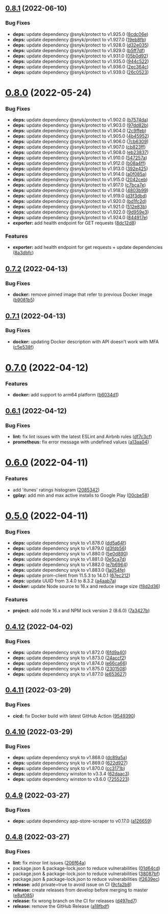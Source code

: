 ## [0.8.1](https://github.com/timoa/app-stores-prometheus-exporter/compare/v0.8.0...v0.8.1) (2022-06-10)


### Bug Fixes

* **deps:** update dependency @snyk/protect to v1.925.0 ([8cdc06e](https://github.com/timoa/app-stores-prometheus-exporter/commit/8cdc06e75c8425b560ac1d129b5061d6a1783574))
* **deps:** update dependency @snyk/protect to v1.927.0 ([19eb8fb](https://github.com/timoa/app-stores-prometheus-exporter/commit/19eb8fb57b2c3e586449150aa9842c4199d7b79b))
* **deps:** update dependency @snyk/protect to v1.928.0 ([d32e035](https://github.com/timoa/app-stores-prometheus-exporter/commit/d32e035c63efa3b4d1ea15d60b3da1fbaee28f32))
* **deps:** update dependency @snyk/protect to v1.929.0 ([b5ff7df](https://github.com/timoa/app-stores-prometheus-exporter/commit/b5ff7dfba632b3d583136ba6c37edb5382bbdc46))
* **deps:** update dependency @snyk/protect to v1.931.0 ([05b0d92](https://github.com/timoa/app-stores-prometheus-exporter/commit/05b0d9267d5069e97624b48f6740d1557af292f3))
* **deps:** update dependency @snyk/protect to v1.935.0 ([944c522](https://github.com/timoa/app-stores-prometheus-exporter/commit/944c5227793335dd8cbe0b85a457c1e2e1782030))
* **deps:** update dependency @snyk/protect to v1.936.0 ([2ec364c](https://github.com/timoa/app-stores-prometheus-exporter/commit/2ec364c047f0489dc5611bbb48763d47df6ba71e))
* **deps:** update dependency @snyk/protect to v1.939.0 ([26c0523](https://github.com/timoa/app-stores-prometheus-exporter/commit/26c0523758f81f2b894fcf9b3a19f6f0119300dd))

# [0.8.0](https://github.com/timoa/app-stores-prometheus-exporter/compare/v0.7.2...v0.8.0) (2022-05-24)


### Bug Fixes

* **deps:** update dependency @snyk/protect to v1.902.0 ([b7574da](https://github.com/timoa/app-stores-prometheus-exporter/commit/b7574da9942a9c2f9940c0ebeb545f253b9ed087))
* **deps:** update dependency @snyk/protect to v1.903.0 ([97dd82b](https://github.com/timoa/app-stores-prometheus-exporter/commit/97dd82bbd96db8f768e09acdcb88a036cd448b6f))
* **deps:** update dependency @snyk/protect to v1.904.0 ([2c9ffeb](https://github.com/timoa/app-stores-prometheus-exporter/commit/2c9ffeb59ab1781856a11b2d89d707e5b8d0347b))
* **deps:** update dependency @snyk/protect to v1.905.0 ([4b45952](https://github.com/timoa/app-stores-prometheus-exporter/commit/4b4595258b47e8f3917ce80806c801b1a5ddff43))
* **deps:** update dependency @snyk/protect to v1.906.0 ([7cb6309](https://github.com/timoa/app-stores-prometheus-exporter/commit/7cb6309b8007b7db399c4cd24c4ea0af123d6718))
* **deps:** update dependency @snyk/protect to v1.907.0 ([cb823ff](https://github.com/timoa/app-stores-prometheus-exporter/commit/cb823ff6797908fa693069a04ac1b8266b2d6421))
* **deps:** update dependency @snyk/protect to v1.908.0 ([eb23837](https://github.com/timoa/app-stores-prometheus-exporter/commit/eb23837c32e1b9d4ce3ccbe965931b798144d08d))
* **deps:** update dependency @snyk/protect to v1.910.0 ([547257a](https://github.com/timoa/app-stores-prometheus-exporter/commit/547257a51cfdefbfdb55694280a99b0f9221406d))
* **deps:** update dependency @snyk/protect to v1.912.0 ([b08a4ff](https://github.com/timoa/app-stores-prometheus-exporter/commit/b08a4ff4acb618534506a2fbf104b6b8a910dc5d))
* **deps:** update dependency @snyk/protect to v1.913.0 ([392e425](https://github.com/timoa/app-stores-prometheus-exporter/commit/392e425902220920002e139071fa5174c6f1907e))
* **deps:** update dependency @snyk/protect to v1.914.0 ([a0f085a](https://github.com/timoa/app-stores-prometheus-exporter/commit/a0f085adc4996aec2df8d5421c6e149cae446cb5))
* **deps:** update dependency @snyk/protect to v1.915.0 ([2042ceb](https://github.com/timoa/app-stores-prometheus-exporter/commit/2042ceb737521bfb2ba76f56ded676f012f4604d))
* **deps:** update dependency @snyk/protect to v1.917.0 ([c7bca7e](https://github.com/timoa/app-stores-prometheus-exporter/commit/c7bca7e025ae3b09e788845b4efd54181825929a))
* **deps:** update dependency @snyk/protect to v1.918.0 ([4803b99](https://github.com/timoa/app-stores-prometheus-exporter/commit/4803b993d4ad5c69e0a4522a7f6abafe48b04e15))
* **deps:** update dependency @snyk/protect to v1.919.0 ([d3f3dbd](https://github.com/timoa/app-stores-prometheus-exporter/commit/d3f3dbd64c0501abd1feb17cd0f8bdc23338c1da))
* **deps:** update dependency @snyk/protect to v1.920.0 ([bd1fc2d](https://github.com/timoa/app-stores-prometheus-exporter/commit/bd1fc2d4bd129e79e363129c3a679e0f74190dc6))
* **deps:** update dependency @snyk/protect to v1.921.0 ([512e83b](https://github.com/timoa/app-stores-prometheus-exporter/commit/512e83be801528081f192c5ca5b6ac1e889b43f3))
* **deps:** update dependency @snyk/protect to v1.922.0 ([9d959e3](https://github.com/timoa/app-stores-prometheus-exporter/commit/9d959e331e2b93c55bbfa9fb340ed7fe25eb5994))
* **deps:** update dependency @snyk/protect to v1.924.0 ([844917e](https://github.com/timoa/app-stores-prometheus-exporter/commit/844917efe8746e33352ecaed35bd61a165f1e059))
* **exporter:** add health endpoint for GET requests ([8dc12d8](https://github.com/timoa/app-stores-prometheus-exporter/commit/8dc12d8483b986fb720ddb29b958c5bb193cd2c9))


### Features

* **exporter:** add health endpoint for get requests + update dependencies ([8a3dbfc](https://github.com/timoa/app-stores-prometheus-exporter/commit/8a3dbfc2bf11afc1eda3a9066150ac5534244277))

## [0.7.2](https://github.com/timoa/app-stores-prometheus-exporter/compare/v0.7.1...v0.7.2) (2022-04-13)


### Bug Fixes

* **docker:** remove pinned image that refer to previous Docker image ([b9081b5](https://github.com/timoa/app-stores-prometheus-exporter/commit/b9081b527cc606e966c6696362adf623683c5555))

## [0.7.1](https://github.com/timoa/app-stores-prometheus-exporter/compare/v0.7.0...v0.7.1) (2022-04-13)


### Bug Fixes

* **docker:** updating Docker description with API doesn't work with MFA ([c5e538f](https://github.com/timoa/app-stores-prometheus-exporter/commit/c5e538f1f2494f50230386634822fe2a34c26836))

# [0.7.0](https://github.com/timoa/app-stores-prometheus-exporter/compare/v0.6.1...v0.7.0) (2022-04-12)


### Features

* **docker:** add support to arm64 platform ([b6034d1](https://github.com/timoa/app-stores-prometheus-exporter/commit/b6034d12be6cf9b32ef280ae6c6496f70453dff3))

## [0.6.1](https://github.com/timoa/app-stores-prometheus-exporter/compare/v0.6.0...v0.6.1) (2022-04-12)


### Bug Fixes

* **lint:** fix lint issues with the latest ESLint and Airbnb rules ([df7c3cf](https://github.com/timoa/app-stores-prometheus-exporter/commit/df7c3cf4a38e674ec6069d20b1bb3169e4c3dccf))
* **prometheus:** fix error message with undefined values ([a13aa04](https://github.com/timoa/app-stores-prometheus-exporter/commit/a13aa042b5f98d1a52ab011470fffd7b8a158176))

# [0.6.0](https://github.com/timoa/app-stores-prometheus-exporter/compare/v0.5.0...v0.6.0) (2022-04-11)


### Features

* add 'itunes' ratings histogram ([2085342](https://github.com/timoa/app-stores-prometheus-exporter/commit/20853427cde07abc1ec26c77147ac0c46ed8b4af))
* **gplay:** add min and max active installs to Google Play ([00cbe58](https://github.com/timoa/app-stores-prometheus-exporter/commit/00cbe58b54bb15147765e76098560608eb237516))

# [0.5.0](https://github.com/timoa/app-stores-prometheus-exporter/compare/v0.4.12...v0.5.0) (2022-04-11)


### Bug Fixes

* **deps:** update dependency snyk to v1.878.0 ([dd5a64f](https://github.com/timoa/app-stores-prometheus-exporter/commit/dd5a64fd67628b5fa29bdc1521e495c6e166745b))
* **deps:** update dependency snyk to v1.879.0 ([d3fdb56](https://github.com/timoa/app-stores-prometheus-exporter/commit/d3fdb5677f531ebc8add78152c65840d17780f64))
* **deps:** update dependency snyk to v1.880.0 ([5e0d890](https://github.com/timoa/app-stores-prometheus-exporter/commit/5e0d8905f1b987ec347f53d39a539d3ee15686db))
* **deps:** update dependency snyk to v1.881.0 ([0e5ca7d](https://github.com/timoa/app-stores-prometheus-exporter/commit/0e5ca7df29c723514fe37dac8ac6d7f6fb787928))
* **deps:** update dependency snyk to v1.882.0 ([e7b6964](https://github.com/timoa/app-stores-prometheus-exporter/commit/e7b6964f0f0c61c34ca7b06d9ff6efaaede0c259))
* **deps:** update dependency snyk to v1.883.0 ([1a054fe](https://github.com/timoa/app-stores-prometheus-exporter/commit/1a054fe836a0fd6c06b291982278be908be54ae2))
* **deps:** update prom-client from 11.5.3 to 14.0.1 ([67ec212](https://github.com/timoa/app-stores-prometheus-exporter/commit/67ec2125c89739fb9edf7f338958de062f1d8c2b))
* **deps:** update UUID from 3.4.0 to 8.3.2 ([a4aab7a](https://github.com/timoa/app-stores-prometheus-exporter/commit/a4aab7a8ff00d40748ff65d35e4bd4fbb444462f))
* **docker:** update Node source to 16.x and reduce image size ([f8d2d36](https://github.com/timoa/app-stores-prometheus-exporter/commit/f8d2d36fdf52f2312dc1efb22e693c5dc88d4be4))


### Features

* **project:** add node 16.x and NPM lock version 2 (8.6.0) ([7a3427b](https://github.com/timoa/app-stores-prometheus-exporter/commit/7a3427b9bab7b2a331de8447d5bb1b9e1f33e245))

## [0.4.12](https://github.com/timoa/app-stores-prometheus-exporter/compare/v0.4.11...v0.4.12) (2022-04-02)


### Bug Fixes

* **deps:** update dependency snyk to v1.872.0 ([6fd9a40](https://github.com/timoa/app-stores-prometheus-exporter/commit/6fd9a404f4bfd9c06cd72b373a2af66373599d38))
* **deps:** update dependency snyk to v1.873.0 ([24accf2](https://github.com/timoa/app-stores-prometheus-exporter/commit/24accf28b4e07853dd9266686a1c95f3a2fb860a))
* **deps:** update dependency snyk to v1.874.0 ([e66ca66](https://github.com/timoa/app-stores-prometheus-exporter/commit/e66ca666dfa3b735e560859fab77e0f3e69fadc8))
* **deps:** update dependency snyk to v1.875.0 ([2301508](https://github.com/timoa/app-stores-prometheus-exporter/commit/2301508b77586f3d787e58310ca7efa6f343e8be))
* **deps:** update dependency snyk to v1.877.0 ([e653627](https://github.com/timoa/app-stores-prometheus-exporter/commit/e653627c2ad2a7c7c93e819ea96beb0e5b34a3d0))

## [0.4.11](https://github.com/timoa/app-stores-prometheus-exporter/compare/v0.4.10...v0.4.11) (2022-03-29)


### Bug Fixes

* **cicd:** fix Docker build with latest GitHub Action ([9549390](https://github.com/timoa/app-stores-prometheus-exporter/commit/95493908f63edb0334437771effdbd5b148e4305))

## [0.4.10](https://github.com/timoa/app-stores-prometheus-exporter/compare/v0.4.9...v0.4.10) (2022-03-29)


### Bug Fixes

* **deps:** update dependency snyk to v1.868.0 ([dc89a5a](https://github.com/timoa/app-stores-prometheus-exporter/commit/dc89a5a8e4ff44671034d76c144bd74b87045f46))
* **deps:** update dependency snyk to v1.869.0 ([622d927](https://github.com/timoa/app-stores-prometheus-exporter/commit/622d9271c6d7de0deecbdd6f8e6789ea230dbf58))
* **deps:** update dependency snyk to v1.870.0 ([cc3171b](https://github.com/timoa/app-stores-prometheus-exporter/commit/cc3171b7ebe9c0e13ad4748593494a1567cd673f))
* **deps:** update dependency winston to v3.3.4 ([62daac3](https://github.com/timoa/app-stores-prometheus-exporter/commit/62daac32048c7187ef6b08c71eb0a780c9c663ee))
* **deps:** update dependency winston to v3.6.0 ([7255223](https://github.com/timoa/app-stores-prometheus-exporter/commit/7255223a5fbe300d54ab02206d72dddb5f21bce6))

## [0.4.9](https://github.com/timoa/app-stores-prometheus-exporter/compare/v0.4.8...v0.4.9) (2022-03-27)


### Bug Fixes

* **deps:** update dependency app-store-scraper to v0.17.0 ([a126659](https://github.com/timoa/app-stores-prometheus-exporter/commit/a126659b4e022dfd2d29d182c92f30a51437dc14))

## [0.4.8](https://github.com/timoa/app-stores-prometheus-exporter/compare/v0.4.7...v0.4.8) (2022-03-27)


### Bug Fixes

* **lint:** fix minor lint issues ([206f64a](https://github.com/timoa/app-stores-prometheus-exporter/commit/206f64a931c9cc8eb9b4d443f582e6d9f09ee10c))
* package.json & package-lock.json to reduce vulnerabilities ([01d64cd](https://github.com/timoa/app-stores-prometheus-exporter/commit/01d64cdc9d2f2c958a8f96bfaa24760bea67a5c2))
* package.json & package-lock.json to reduce vulnerabilities ([38087bf](https://github.com/timoa/app-stores-prometheus-exporter/commit/38087bf310c3543bbece2ea2a5cc128ff48cd4aa))
* package.json & package-lock.json to reduce vulnerabilities ([f2639ec](https://github.com/timoa/app-stores-prometheus-exporter/commit/f2639ec8595d49e28ab88b5e2ca6fee4df708fe9))
* **release:** add private=true to avoid issue on CI ([9cfa2b8](https://github.com/timoa/app-stores-prometheus-exporter/commit/9cfa2b883ae664590285b15eb2cbf1c87c59d241))
* **release:** create releases from develop before merging to master ([e8af085](https://github.com/timoa/app-stores-prometheus-exporter/commit/e8af085225e3adcfe819bfa91bf8f47cf66a7495))
* **release:** fix wrong branch on the CI for releases ([d497ed7](https://github.com/timoa/app-stores-prometheus-exporter/commit/d497ed7f2211969fa8febfe1dd728cfb7e782b86))
* **release:** remove the GitHub Release ([a18fbdf](https://github.com/timoa/app-stores-prometheus-exporter/commit/a18fbdf9060249f4662858b652bf29ea03f1621e))
